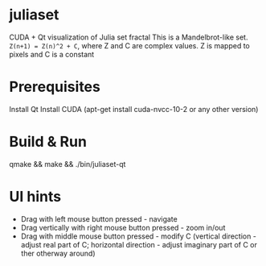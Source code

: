 # juliaset
CUDA + Qt visualization of Julia set fractal
This is a Mandelbrot-like set. `Z(n+1) = Z(n)^2 + C`, where Z and C are complex values. 
Z is mapped to pixels and C is a constant

# Prerequisites
Install Qt
Install CUDA (apt-get install cuda-nvcc-10-2 or any other version)

# Build & Run
qmake && make && ./bin/juliaset-qt

# UI hints
* Drag with left mouse button pressed - navigate 
* Drag vertically with right mouse button pressed - zoom in/out
* Drag with middle mouse button pressed - modify C (vertical direction - adjust real part of C; horizontal direction - adjust imaginary part of C or ther otherway around)

